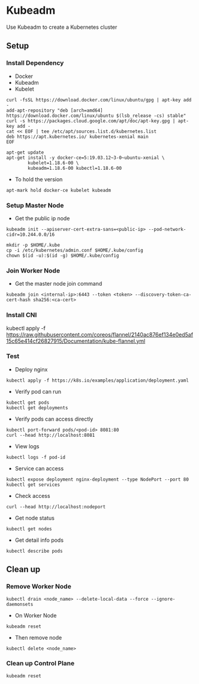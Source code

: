 # Kubeadm

Use Kubeadm to create a Kubernetes cluster

## Setup

### Install Dependency

- Docker
- Kubeadm
- Kubelet


```
curl -fsSL https://download.docker.com/linux/ubuntu/gpg | apt-key add -
add-apt-repository "deb [arch=amd64] https://download.docker.com/linux/ubuntu $(lsb_release -cs) stable"
curl -s https://packages.cloud.google.com/apt/doc/apt-key.gpg | apt-key add -
cat << EOF | tee /etc/apt/sources.list.d/kubernetes.list
deb https://apt.kubernetes.io/ kubernetes-xenial main
EOF
```

```
apt-get update
apt-get install -y docker-ce=5:19.03.12~3-0~ubuntu-xenial \
        kubelet=1.18.6-00 \
        kubeadm=1.18.6-00 kubectl=1.18.6-00
```

- To hold the version

```
apt-mark hold docker-ce kubelet kubeadm
```

### Setup Master Node
 
- Get the public ip node

```
kubeadm init --apiserver-cert-extra-sans=<public-ip> --pod-network-cidr=10.244.0.0/16
```

```
mkdir -p $HOME/.kube
cp -i /etc/kubernetes/admin.conf $HOME/.kube/config
chown $(id -u):$(id -g) $HOME/.kube/config
```

### Join Worker Node

- Get the master node join command

```
kubeadm join <internal-ip>:6443 --token <token> --discovery-token-ca-cert-hash sha256:<ca-cert>
```

### Install CNI

kubectl apply -f https://raw.githubusercontent.com/coreos/flannel/2140ac876ef134e0ed5af15c65e414cf26827915/Documentation/kube-flannel.yml

### Test

- Deploy nginx

```
kubectl apply -f https://k8s.io/examples/application/deployment.yaml
```

- Verify pod can run

```
kubectl get pods
kubectl get deployments
```

- Verify pods can access directly

```
kubectl port-forward pods/<pod-id> 8081:80
curl --head http://localhost:8081
```

- View logs

```
kubectl logs -f pod-id
```

- Service can access

```
kubectl expose deployment nginx-deployment --type NodePort --port 80
kubectl get services
```

- Check access

```
curl --head http://localhost:nodeport
```

- Get node status

```
kubectl get nodes
```

- Get detail info pods

```
kubectl describe pods
```

## Clean up

### Remove Worker Node

```
kubectl drain <node_name> --delete-local-data --force --ignore-daemonsets
```

- On Worker Node

```
kubeadm reset
```

- Then remove node

```
kubectl delete <node_name>
```

### Clean up Control Plane

```
kubeadm reset
```